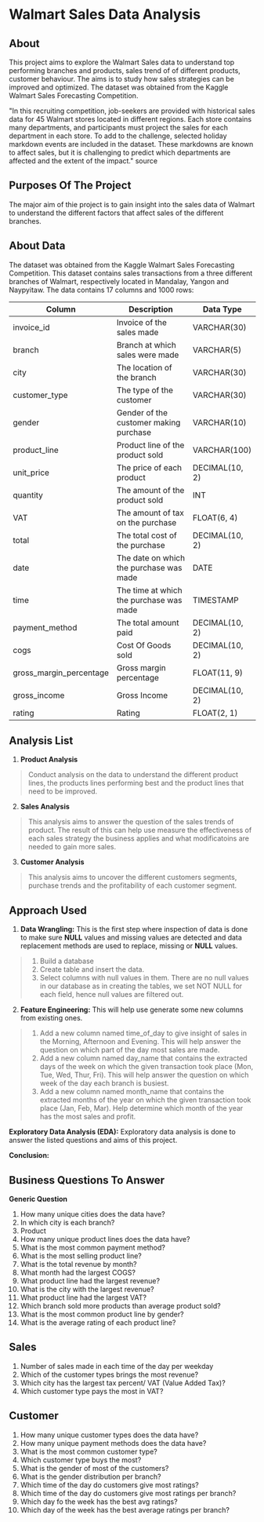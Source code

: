 # Walmart Sales Data Analysis
## About
This project aims to explore the Walmart Sales data to understand top performing branches and products, sales trend of of different products, customer behaviour. The aims is to study how sales strategies can be improved and optimized. The dataset was obtained from the Kaggle Walmart Sales Forecasting Competition.

"In this recruiting competition, job-seekers are provided with historical sales data for 45 Walmart stores located in different regions. Each store contains many departments, and participants must project the sales for each department in each store. To add to the challenge, selected holiday markdown events are included in the dataset. These markdowns are known to affect sales, but it is challenging to predict which departments are affected and the extent of the impact." source

## Purposes Of The Project
The major aim of thie project is to gain insight into the sales data of Walmart to understand the different factors that affect sales of the different branches.

## About Data
The dataset was obtained from the Kaggle Walmart Sales Forecasting Competition. This dataset contains sales transactions from a three different branches of Walmart, respectively located in Mandalay, Yangon and Naypyitaw. The data contains 17 columns and 1000 rows:

| Column                  | Description                                 | Data Type          |
|-------------------------|---------------------------------------------|--------------------|
| invoice_id              | Invoice of the sales made                   | VARCHAR(30)        |
| branch                  | Branch at which sales were made             | VARCHAR(5)         |
| city                    | The location of the branch                  | VARCHAR(30)        |
| customer_type           | The type of the customer                    | VARCHAR(30)        |
| gender                  | Gender of the customer making purchase      | VARCHAR(10)        |
| product_line            | Product line of the product sold            | VARCHAR(100)       |
| unit_price              | The price of each product                   | DECIMAL(10, 2)     |
| quantity                | The amount of the product sold              | INT                |
| VAT                     | The amount of tax on the purchase           | FLOAT(6, 4)        |
| total                   | The total cost of the purchase              | DECIMAL(10, 2)     |
| date                    | The date on which the purchase was made     | DATE               |
| time                    | The time at which the purchase was made     | TIMESTAMP          |
| payment_method          | The total amount paid                       | DECIMAL(10, 2)     |
| cogs                    | Cost Of Goods sold                          | DECIMAL(10, 2)     |
| gross_margin_percentage | Gross margin percentage                     | FLOAT(11, 9)       |
| gross_income            | Gross Income                                | DECIMAL(10, 2)     |
| rating                  | Rating                                      | FLOAT(2, 1)        |

## Analysis List

1. **Product Analysis**
> Conduct analysis on the data to understand the different product lines, the products lines performing best and the product lines that need to be improved.
   
2. **Sales Analysis**
> This analysis aims to answer the question of the sales trends of product. The result of this can help use measure the effectiveness of each sales strategy the business applies and what modificatoins are needed to gain more sales.

3. **Customer Analysis**
> This analysis aims to uncover the different customers segments, purchase trends and the profitability of each customer segment.

## Approach Used
1. **Data Wrangling:** This is the first step where inspection of data is done to make sure **NULL** values and missing values are detected and data replacement methods are used to replace, missing or **NULL** values.

> 1. Build a database
> 2. Create table and insert the data.
> 3. Select columns with null values in them. There are no null values in our database as in creating the tables, we set NOT NULL for each field, hence null values are filtered out.

2. **Feature Engineering:** This will help use generate some new columns from existing ones.
> 1. Add a new column named time_of_day to give insight of sales in the Morning, Afternoon and Evening. This will help answer the question on which part of the day most sales are made.
> 2. Add a new column named day_name that contains the extracted days of the week on which the given transaction took place (Mon, Tue, Wed, Thur, Fri). This will help answer the question on which week of the day each branch is busiest.
> 3. Add a new column named month_name that contains the extracted months of the year on which the given transaction took place (Jan, Feb, Mar). Help determine which month of the year has the most sales and profit.

**Exploratory Data Analysis (EDA):** Exploratory data analysis is done to answer the listed questions and aims of this project.

**Conclusion:**

## Business Questions To Answer
**Generic Question**
1. How many unique cities does the data have?
2. In which city is each branch?
3. Product
4. How many unique product lines does the data have?
5. What is the most common payment method?
6. What is the most selling product line?
7. What is the total revenue by month?
8. What month had the largest COGS?
9. What product line had the largest revenue?
10. What is the city with the largest revenue?
11. What product line had the largest VAT?
12. Which branch sold more products than average product sold?
13. What is the most common product line by gender?
14. What is the average rating of each product line?
## Sales
1. Number of sales made in each time of the day per weekday
2. Which of the customer types brings the most revenue?
3. Which city has the largest tax percent/ VAT (Value Added Tax)?
4. Which customer type pays the most in VAT?
## Customer
1. How many unique customer types does the data have?
2. How many unique payment methods does the data have?
3. What is the most common customer type?
4. Which customer type buys the most?
5. What is the gender of most of the customers?
6. What is the gender distribution per branch?
7. Which time of the day do customers give most ratings?
8. Which time of the day do customers give most ratings per branch?
9. Which day fo the week has the best avg ratings?
10. Which day of the week has the best average ratings per branch?

